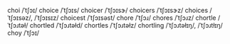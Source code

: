 choi	/ˈtʃɔɪ/
choice	/ˈtʃɔɪs/
choicer	/ˈtʃɔɪsɝ/
choicers	/ˈtʃɔɪsɝz/
choices	/ˈtʃɔɪsəz/, /ˈtʃɔɪsɪz/
choicest	/ˈtʃɔɪsəst/
chore	/ˈtʃɔɹ/
chores	/ˈtʃɔɹz/
chortle	/ˈtʃɔɹtəɫ/
chortled	/ˈtʃɔɹtəɫd/
chortles	/ˈtʃɔɹtəɫz/
chortling	/ˈtʃɔɹtəɫɪŋ/, /ˈtʃɔɹtɫɪŋ/
choy	/ˈtʃɔɪ/
